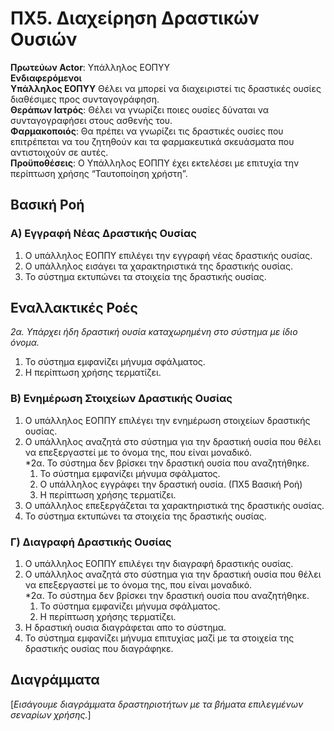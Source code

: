 # ΠΧ5. Διαχείρηση Δραστικών Ουσιών
**Πρωτεύων Actor**: Υπάλληλος ΕΟΠΥΥ  
**Ενδιαφερόμενοι**  
**Υπάλληλος ΕΟΠΥΥ** Θέλει να μπορεί να διαχειριστεί τις δραστικές ουσίες διαθέσιμες προς συνταγογράφηση.  
**Θεράπων Ιατρός**: Θέλει να γνωρίζει ποιες ουσίες δύναται να συνταγογραφήσει στους ασθενής του.  
**Φαρμακοποιός**: Θα πρέπει να γνωρίζει τις δραστικές ουσίες που επιτρέπεται να του ζητηθούν και τα φαρμακευτικά σκευάσματα που αντιστοιχούν σε αυτές.  
**Προϋποθέσεις**: Ο Υπάλληλος ΕΟΠΠΥ έχει εκτελέσει με επιτυχία την περίπτωση χρήσης “Ταυτοποίηση χρήστη”.

## Βασική Ροή

### Α) Εγγραφή Νέας Δραστικής Ουσίας
1. Ο υπάλληλος ΕΟΠΠΥ επιλέγει την εγγραφή νέας δραστικής ουσίας.
2. Ο υπάλληλος εισάγει τα χαρακτηριστικά της δραστικής ουσίας.
3. Το σύστημα εκτυπώνει τα στοιχεία της δραστικής ουσίας.

## Εναλλακτικές Ροές

*2α. Υπάρχει ήδη δραστική ουσία καταχωρημένη στο σύστημα με ίδιο όνομα.*
1. Το σύστημα εμφανίζει μήνυμα σφάλματος.
2. Η περίπτωση χρήσης τερματίζει.

### Β) Ενημέρωση Στοιχείων Δραστικής Ουσίας
1. Ο υπάλληλος ΕΟΠΠΥ επιλέγει την ενημέρωση στοιχείων δραστικής ουσίας.
2. Ο υπάλληλος αναζητά στο σύστημα για την δραστική ουσία που θέλει να επεξεργαστεί με το όνομα της, που είναι μοναδικό.  
   *2α. Το σύστημα δεν βρίσκει την δραστική ουσία που αναζητήθηκε.
    1. Το σύστημα εμφανίζει μήνυμα σφάλματος.
    2. Ο υπάλληλος εγγράφει την δραστική ουσία. (ΠΧ5 Βασική Ροή)
    3. Η περίπτωση χρήσης τερματίζει.
3. Ο υπάλληλος επεξεργάζεται τα χαρακτηριστικά της δραστικής ουσίας.
4. Το σύστημα εκτυπώνει τα στοιχεία της δραστικής ουσίας.

### Γ) Διαγραφή Δραστικής Ουσίας
1. Ο υπάλληλος ΕΟΠΠΥ επιλέγει την διαγραφή δραστικής ουσίας.
2. Ο υπάλληλος αναζητά στο σύστημα για την δραστική ουσία που θέλει να επεξεργαστεί με το όνομα της, που είναι μοναδικό.  
   *2α. Το σύστημα δεν βρίσκει την δραστική ουσία που αναζητήθηκε.
    1. Το σύστημα εμφανίζει μήνυμα σφάλματος.
    2. Η περίπτωση χρήσης τερματίζει.
3. Η δραστική ουσια διαγράφεται απο το σύστημα.
4. Το σύστημα εμφανίζει μήνυμα επιτυχίας μαζί με τα στοιχεία της δραστικής ουσίας που διαγράφηκε.

## Διαγράμματα

\[*Εισάγουμε διαγράμματα δραστηριοτήτων με τα βήματα επιλεγμένων σεναρίων χρήσης.*\]